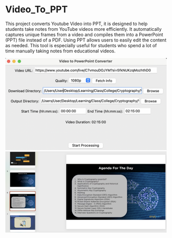 # Video_To_PPT
This project converts Youtube Video into PPT, it is designed to help students take notes from YouTube videos more efficiently. It automatically captures unique frames from a video and compiles them into a PowerPoint (PPT) file instead of a PDF. Using PPT allows users to easily edit the content as needed. This tool is especially useful for students who spend a lot of time manually taking notes from educational videos.

![image alt](https://github.com/404Ninjaaa/Video_To_PPT/blob/main/Screenshot%202025-05-04%20at%2017.20.00.png?raw=true)
![image alt](https://github.com/404Ninjaaa/Video_To_PPT/blob/main/Screenshot%202025-05-04%20at%2017.39.32.png?raw=true)
